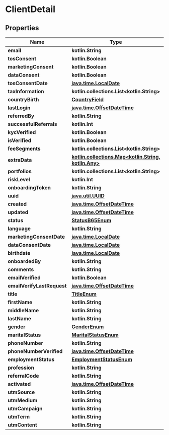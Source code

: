 
# ClientDetail

## Properties
Name | Type | Description | Notes
------------ | ------------- | ------------- | -------------
**email** | **kotlin.String** |  | 
**tosConsent** | **kotlin.Boolean** |  | 
**marketingConsent** | **kotlin.Boolean** |  | 
**dataConsent** | **kotlin.Boolean** |  | 
**tosConsentDate** | [**java.time.LocalDate**](java.time.LocalDate.md) |  | 
**taxInformation** | **kotlin.collections.List&lt;kotlin.String&gt;** |  |  [readonly]
**countryBirth** | [**CountryField**](CountryField.md) |  | 
**lastLogin** | [**java.time.OffsetDateTime**](java.time.OffsetDateTime.md) |  |  [readonly]
**referredBy** | **kotlin.String** |  | 
**successfulReferrals** | **kotlin.Int** |  |  [readonly]
**kycVerified** | **kotlin.Boolean** |  |  [readonly]
**isVerified** | **kotlin.Boolean** |  |  [readonly]
**feeSegments** | **kotlin.collections.List&lt;kotlin.String&gt;** |  |  [readonly]
**extraData** | [**kotlin.collections.Map&lt;kotlin.String, kotlin.Any&gt;**](kotlin.Any.md) |  | 
**portfolios** | **kotlin.collections.List&lt;kotlin.String&gt;** |  |  [readonly]
**riskLevel** | **kotlin.Int** |  |  [readonly]
**onboardingToken** | **kotlin.String** |  |  [readonly]
**uuid** | [**java.util.UUID**](java.util.UUID.md) |  |  [readonly]
**created** | [**java.time.OffsetDateTime**](java.time.OffsetDateTime.md) |  |  [readonly]
**updated** | [**java.time.OffsetDateTime**](java.time.OffsetDateTime.md) |  |  [readonly]
**status** | [**StatusB65Enum**](StatusB65Enum.md) |  |  [readonly]
**language** | **kotlin.String** |  | 
**marketingConsentDate** | [**java.time.LocalDate**](java.time.LocalDate.md) |  |  [readonly]
**dataConsentDate** | [**java.time.LocalDate**](java.time.LocalDate.md) |  |  [readonly]
**birthdate** | [**java.time.LocalDate**](java.time.LocalDate.md) |  |  [optional]
**onboardedBy** | **kotlin.String** |  |  [optional]
**comments** | **kotlin.String** |  |  [optional]
**emailVerified** | **kotlin.Boolean** |  |  [optional]
**emailVerifyLastRequest** | [**java.time.OffsetDateTime**](java.time.OffsetDateTime.md) |  |  [optional]
**title** | [**TitleEnum**](TitleEnum.md) |  |  [optional]
**firstName** | **kotlin.String** |  |  [optional]
**middleName** | **kotlin.String** |  |  [optional]
**lastName** | **kotlin.String** |  |  [optional]
**gender** | [**GenderEnum**](GenderEnum.md) |  |  [optional]
**maritalStatus** | [**MaritalStatusEnum**](MaritalStatusEnum.md) |  |  [optional]
**phoneNumber** | **kotlin.String** |  |  [optional]
**phoneNumberVerified** | [**java.time.OffsetDateTime**](java.time.OffsetDateTime.md) |  |  [optional]
**employmentStatus** | [**EmploymentStatusEnum**](EmploymentStatusEnum.md) |  |  [optional]
**profession** | **kotlin.String** |  |  [optional]
**referralCode** | **kotlin.String** |  |  [optional]
**activated** | [**java.time.OffsetDateTime**](java.time.OffsetDateTime.md) |  |  [optional]
**utmSource** | **kotlin.String** |  |  [optional]
**utmMedium** | **kotlin.String** |  |  [optional]
**utmCampaign** | **kotlin.String** |  |  [optional]
**utmTerm** | **kotlin.String** |  |  [optional]
**utmContent** | **kotlin.String** |  |  [optional]



